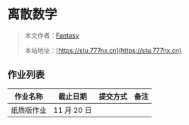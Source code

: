 # 离散数学

> 本文作者：[Fantasy](https://www.777nx.cn/personal/about/)
>
> 本站地址：[https://stu.777nx.cn](https://stu.777nx.cn)

## 作业列表

|  作业名称  |  截止日期   | 提交方式 | 备注 |
| :--------: | :---------: | :------: | :--: |
| 纸质版作业 | 11 月 20 日 |          |      |
